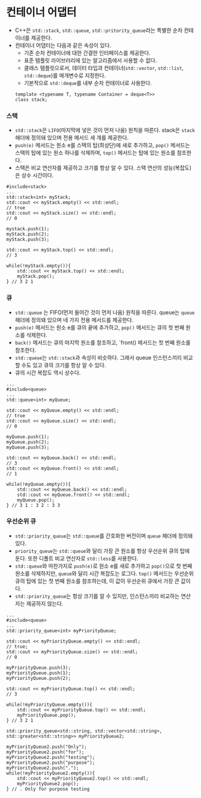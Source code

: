 # 컨테이너 어댑터

- C++은 `std::stack`, `std::queue`, `std::pritority_queue`라는 특별한 순차 컨테이너를 제공한다.
- 컨테이너 어댑터는 다음과 같은 속성이 있다.
  - 기존 순차 컨테이너에 대한 간결한 인터페이스를 제공한다.
  - 표준 템플릿 라이브러리에 있는 알고리즘에서 사용할 수 없다.
  - 클래스 템플릿으로서, 데이터 타입과 컨테이너(`std::vector`, `std::list`, `std::deque`)를 매개변수로 지정한다.
  - 기본적으로 `std::deque`를 내부 순차 컨테이너로 사용한다.
  ```
  template <typename T, typename Container = deque<T>>
  class stack;
  ```

### 스택

- `std::stack`은 `LIFO`(마지막에 넣은 것이 먼저 나옴) 원칙을 따른다. stack은 `stack` 헤더에 정의돼 있으며 전용 메서드 세 개를 제공한다.
- `push(e)` 메서드는 원소 e를 스택의 탑(최상단)에 새로 추가하고, `pop()` 메서드는 스택의 탑에 있는 원소 하나를 삭제하며, `top()` 메서드는 탑에 있는 원소를 참조한다.
- 스택은 비교 연산자를 제공하고 크기를 항상 알 수 있다. 스택 연산의 성능(복잡도)은 상수 시간이다.

```
#include<stack>
...
std::stack<int> myStack;
std::cout << myStack.empty() << std::endl;
// true
std::cout << myStack.size() << std::endl;
// 0

mystack.push(1);
myStack.push(2);
myStack.push(3);

std::cout << myStack.top() << std::endl;
// 3

while(!myStack.empty()){
    std::cout << myStack.top() << std::endl;
    myStack.pop();
} // 3 2 1
```

### 큐

- `std::queue` 는 FIFO(먼저 들어간 것이 먼저 나옴) 원칙을 따른다. queue는 `queue`헤더에 정의돼 있으며 네 가지 전용 메서드를 제공한다.
- `push(e)` 메서드는 원소 e를 큐의 끝에 추가하고, `pop()` 메서드는 큐의 첫 번째 원소를 삭제한다.
- `back()` 메서드는 큐의 마지막 원소를 참조하고, `front() 메서드는 첫 번째 원소를 참조한다.
- `std::queue`는 `std::stack`과 속성이 비슷하다. 그래서 queue 인스턴스끼리 비교할 수도 있고 큐의 크기를 항상 알 수 있다.
- 큐의 시간 복잡도 역시 상수다.

```
...
#include<queue>
...
std::queue<int> myQueue;

std::cout << myQueue.empty() << std::endl;
// true
std::cout << myQueue.size() << std::endl;
// 0

myQueue.push(1);
myQueue.push(2);
myQueue.push(3);

std::cout << myQueue.back() << std::endl;
// 3
std::cout << myQueue.front() << std::endl;
// 1

while(!myQueue.empty()){
    std::cout << myQueue.back() << std::endl;
    std::cout << myQueue.front() << std::endl;
    myQueue.pop();
} // 3 1 : 3 2 : 3 3
```

### 우선순위 큐

- `std::priority_queue`는 `std::queue`를 간호화한 버전이며 `queue` 헤더에 정의돼 있다.
- `priority_queue`는 `std::queue`와 달리 가장 큰 원소를 항상 우선순위 큐의 탑에 둔다. 또한 디폴트 비교 연산자로 `std::less`를 사용한다.
- `std::queue`와 마찬가지로 `push(e)`로 원소 e를 새로 추가하고 `pop()`으로 첫 번째 원소를 삭제하지만, `queue`와 달리 시간 복잡도는 로그다. `top()` 메서드는 우선순위 큐의 탑에 있는 첫 번째 원소를 참조하는데, 이 값이 우선순위 큐에서 가장 큰 값이다.
- `std::priority_queue`는 항상 크기를 알 수 있지만, 인스턴스끼리 비교하는 연산자는 제공하지 않는다.

```
...
#include<queue>
...
std::priority_queue<int> myPriorityQueue;

std::cout << myPriorityQueue.empty() << std::endl;
// true;
std::cout << myPriorityQueue.size() << std::endl;
// 0

myPriorityQueue.push(3);
myPriorityQueue.push(1);
myPriorityQueue.push(2);

std::cout << myPriorityQueue.top() << std::endl;
// 3

while(!myPriorityQueue.empty()){
    std::cout << myPriorityQueue.top() << std::endl;
    myPriorityQueue.pop();
} // 3 2 1

std::priority_queue<std::string, std::vector<std::string>, std::greater<std::string>> myPriorityQueue2;

myPriorityQueue2.push("Only");
myPriorityQueue2.push("for");
myPriorityQueue2.push("testing");
myPriorityQueue2.push("purpose");
myPriorityQueue2.push(".");
while(!myPriorityQueue2.empty()){
    std::cout << myPriorityQueue2.top() << std::endl;
    myPriorityQueue2.pop();
} // . Only for purpose testing
```
